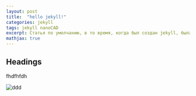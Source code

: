 ```yaml
---
layout: post
title:  "hello jekyll!"
categories: jekyll
tags: jekyll nanoCAD
excerpt: Статья по умолчанию, в то время, когда был создан jekyll, была бессмысленной, и я ее не удалил. Оставьте на память.。
mathjax: true
---
```


## Headings

fhdfhfdh

![ddd](hug/img/00.png)

